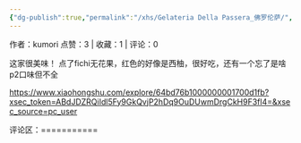 ```yaml
---
{"dg-publish":true,"permalink":"/xhs/Gelateria Della Passera_佛罗伦萨/","created":"2025-03-17T22:02:01.365+08:00","updated":"2025-03-17T22:02:01.365+08:00"}
---
```


作者：kumori
点赞：3   |   收藏：1   |   评论：0

这家很美味！
点了fichi无花果，红色的好像是西柚，很好吃，还有一个忘了是啥
p2口味但不全

https://www.xiaohongshu.com/explore/64bd76b1000000001700d1fb?xsec_token=ABdJDZRQiIdl5Fy9GkQvjP2hDq9OuDUwmDrgCkH9F3fl4=&xsec_source=pc_user

评论区：===========

